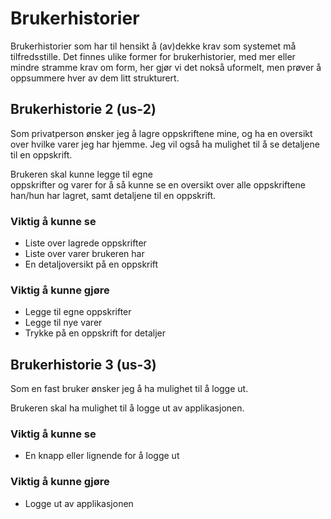 # Brukerhistorier  

Brukerhistorier som har til hensikt å (av)dekke krav som systemet må tilfredsstille. Det finnes ulike former for brukerhistorier, med mer eller mindre stramme krav om form, 
her gjør vi det nokså uformelt, men prøver å oppsummere hver av dem litt strukturert.

## Brukerhistorie 2 (us-2)   
Som privatperson ønsker jeg å lagre oppskriftene mine, og ha en oversikt over hvilke varer jeg har hjemme. 
Jeg vil også ha mulighet til å se detaljene til en oppskrift. 

Brukeren skal kunne legge til egne   
oppskrifter og varer for å så kunne se en oversikt over alle oppskriftene han/hun har lagret, samt detaljene til en oppskrift. 

### Viktig å kunne se    
- Liste over lagrede oppskrifter  
- Liste over varer brukeren har
- En detaljoversikt på en oppskrift

### Viktig å kunne gjøre 
- Legge til egne oppskrifter   
- Legge til nye varer
- Trykke på en oppskrift for detaljer


## Brukerhistorie 3 (us-3)   
Som en fast bruker ønsker jeg å ha mulighet til å logge ut. 

Brukeren skal ha mulighet til å logge ut av applikasjonen. 

### Viktig å kunne se
- En knapp eller lignende for å logge ut

### Viktig å kunne gjøre
- Logge ut av applikasjonen